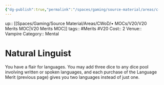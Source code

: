 ```yaml
---
{"dg-publish":true,"permalink":"/spaces/gaming/source-material/areas/c-wo-d/genre/vampire/v20/merits-and-flaws/natural-linguist/","dgHomeLink":true,"dgPassFrontmatter":true}
---
```


up:: [[Spaces/Gaming/Source Material/Areas/CWoD/• MOCs/V20/V20 Merits MOC|V20 Merits MOC]]
tags:: #Merits #V20 
Cost:: 2
Venue:: Vampire
Category:: Mental
# Natural Linguist
You have a flair for languages. You may add three dice
to any dice pool involving written or spoken languages,
and each purchase of the Language Merit (previous
page) gives you two languages instead of just one.